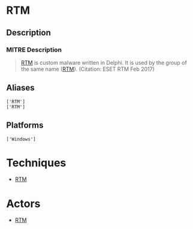 
# RTM

## Description

### MITRE Description

> [RTM](https://attack.mitre.org/software/S0148) is custom malware written in Delphi. It is used by the group of the same name ([RTM](https://attack.mitre.org/groups/G0048)). (Citation: ESET RTM Feb 2017)

## Aliases

```
['RTM']
['RTM']
```

## Platforms

```
['Windows']
```

# Techniques


* [RTM](../techniques/RTM.md)


# Actors


* [RTM](../actors/RTM.md)

